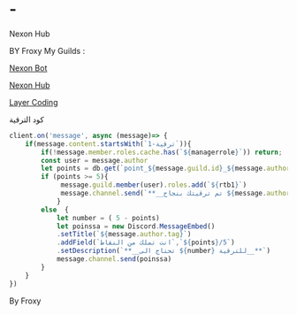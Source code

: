 # -
Nexon Hub 

BY Froxy My Guilds :


[Nexon Bot](https://discord.gg/cQ36M4BuSu)

[Nexon Hub](https://discord.gg/rsMakGSeAW)

[Layer Coding](https://discord.gg/KYmeu6Ehrp)



كود الترقية
```js
client.on('message', async (message)=> {
    if(message.content.startsWith(`ترقية-1`)){
        if(!message.member.roles.cache.has(`${managerrole}`)) return;
        const user = message.author
        let points = db.get(`point_${message.guild.id}_${message.author}`)
        if (points >= 5){
             message.guild.member(user).roles.add(`${rtb1}`)   
             message.channel.send(`**__تم ترقيتك بنجاح ${message.author.tag}__**`)
            }
        else  {
            let number = ( 5 - points)
            let poinssa = new Discord.MessageEmbed()
            .setTitle(`${message.author.tag}`)
            .addField(`انت تملك من النقاط`,`${points}/5`)
            .setDescription(`**__تحتاج الى ${number} للترقية__**`)
            message.channel.send(poinssa)
        }
    }
})
```

By Froxy 
